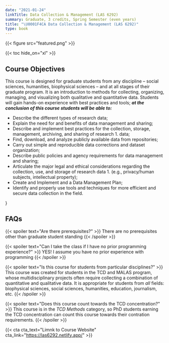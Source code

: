 ```yaml
---
date: "2021-01-24"
linkTitle: Data Collection & Management (LAS 6292)
summary: Graduate, 3 credits, Spring Semester (even years) 
title: "\U0001F4CA Data Collection & Management (LAS 6292)"
type: book
---
```


{{< figure src="featured.png" >}}

{{< toc hide_on="xl" >}}

## Course Objectives  

This course is designed for graduate students from any discipline – social sciences, humanities, biophysical sciences – and at all stages of their graduate program. It is an introduction to methods for collecting, organizing, managing, and visualizing both qualitative and quantitative data. Students will gain hands-on experience with best practices and tools; **_at the conclusion of this course students will be able to:_**

- Describe the different types of research data;
- Explain the need for and benefits of data management and sharing;
- Describe and implement best practices for the collection, storage, management, archiving, and sharing of research 1. data;
- Find, download, and analyze publicly available data from repositories;
- Carry out simple and reproducible data corrections and dataset organization;
- Describe public policies and agency requirements for data management and sharing;
- Articulate the major legal and ethical considerations regarding the collection, use, and storage of research data 1. (e.g., privacy/human subjects, intellectual property);
- Create and Implement and a Data Management Plan;  
- Identify and properly use tools and techniques for more efficient and secure data collection in the field.  

<!--- ## Course format

I believe there is no better way to learn than by doing, which is why this course is taught (mostly) using active learning approaches. Students are expected to complete each week’s assigned reading or watch brief video lectures prior class. The in-class session will typically include an opportunity for students to ask questions about the pre-class materials and for the instructor to briefly summarize material or demonstrate challenging concepts. Occasionally there will be a class discussion about the assigned reading. However, most of each class session will be spent working individually or in small groups on exercises that reinforce that week’s concepts and techniques. Throughout the session I will be circulating between groups to assist with the assignment, work though mistakes, and discuss how the techniques can be applied to each student’s research.

All students will clean and organize real data sets — ideally their own — and prepare a data collection and management plan for their research projects. --->


<!-- ## Topics Covered

{{< list_children >}}

## Meet your instructor

{{< mention "admin" >} -->}

## FAQs

{{< spoiler text="Are there prerequisites?" >}}
There are no prerequisites other than graduate student standing
{{< /spoiler >}}

{{< spoiler text="Can I take the class if I have no prior programming experience?" >}}
YES! I assume you have no prior experience with programming
{{< /spoiler >}}

{{< spoiler text="Is this course for students from particular disciplines?" >}}
This course was created for students in the TCD and MALAS program, whose multidisciplinary projects often require collecting a combination of quantitative and qualitative data. It is appropriate for students from *all* fields: biophysical sciences, social sciences, humanities, education, journalism, etc. 
{{< /spoiler >}}

{{< spoiler text="Does this course count towards the TCD concentration?" >}}
This course is in the _TCD Methods_ category, so PhD students earning the TCD concentration can count this course towards their contration requirements.
{{< /spoiler >}}

{{< cta cta_text="Limnk to Course Website" cta_link="https://las6292.netlify.app/" >}}



